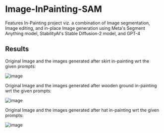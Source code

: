 # Image-InPainting-SAM
Features In-Painting project viz. a combination of Image segmentation, Image editing, and in-place Image generation using Meta's Segment Anything model, StabilityAI's Stable Diffusion-2 model, and GPT-4


## Results

Original Image and the images generated after skirt in-painting wrt the given prompts:

![image](https://github.com/SARIT42/Image-InPainting-SAM/assets/77446629/284e4b50-e0f8-40a1-9864-23a77131bf8b)



Original Image and the images generated after wooden ground in-painting wrt the given prompts:


![image](https://github.com/SARIT42/Image-InPainting-SAM/assets/77446629/8591e115-4fdd-4cab-968d-1f428268dbd2)



Original Image and the images generated after hat in-painting wrt the given prompts:


![image](https://github.com/SARIT42/Image-InPainting-SAM/assets/77446629/e2b1d033-c675-4219-9f75-e845e07b0ef9)
